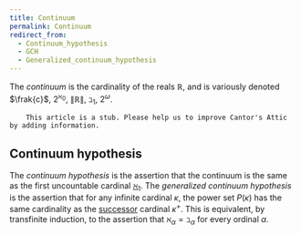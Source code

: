 ```yaml
---
title: Continuum
permalink: Continuum
redirect_from:
  - Continuum_hypothesis
  - GCH
  - Generalized_continuum_hypothesis
---
```

  
The *continuum* is the cardinality of the reals $\mathbb{R}$, and is
variously denoted $\frak{c}$, $2^{\aleph_0}$, $\|\mathbb{R}\|$,
$\beth_1$, $2^\omega$.

  

        This article is a stub. Please help us to improve Cantor's Attic by adding information.

## Continuum hypothesis

The *continuum hypothesis* is the assertion that the continuum is the
same as the first uncountable cardinal
<a href="Aleph_one" class="mw-redirect" title="Aleph one">$\aleph_1$</a>.
The *generalized continuum hypothesis* is the assertion that for any
infinite cardinal $\kappa$, the power set $P(\kappa)$ has the same
cardinality as the
<a href="Successor" class="mw-redirect" title="Successor">successor</a>
cardinal $\kappa^+$. This is equivalent, by transfinite induction, to
the assertion that $\aleph_\alpha=\beth_\alpha$ for every ordinal
$\alpha$.


